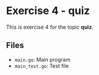 # Exercise 4 - quiz

This is exercise 4 for the topic **quiz**.

## Files
- `main.go`: Main program
- `main_test.go`: Test file
